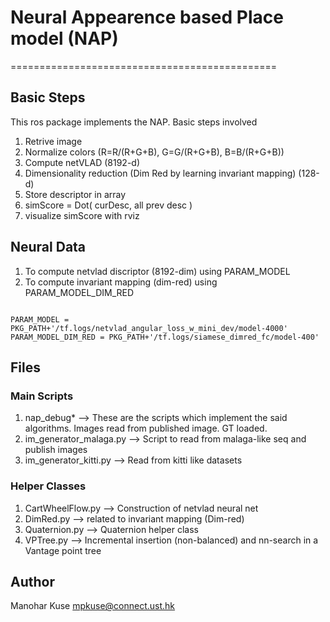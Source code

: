 # Neural Appearence based Place model (NAP)
==============================================

## Basic Steps
This ros package implements the NAP. Basic steps involved   
1. Retrive image   
2. Normalize colors (R=R/(R+G+B), G=G/(R+G+B), B=B/(R+G+B))   
3. Compute netVLAD (8192-d)    
4. Dimensionality reduction (Dim Red by learning invariant mapping) (128-d)    
5. Store descriptor in array    
6. simScore = Dot( curDesc, all prev desc )    
7. visualize simScore with rviz    

## Neural Data
1. To compute netvlad discriptor (8192-dim) using PARAM\_MODEL    
2. To compute invariant mapping (dim-red) using PARAM\_MODEL\_DIM\_RED    


<code>
PARAM_MODEL = PKG_PATH+'/tf.logs/netvlad_angular_loss_w_mini_dev/model-4000'
PARAM_MODEL_DIM_RED = PKG_PATH+'/tf.logs/siamese_dimred_fc/model-400'
</code>


## Files
### Main Scripts
1. nap\_debug\* --> These are the scripts which implement the said algorithms. Images read from published image. GT loaded.
2. im\_generator\_malaga.py --> Script to read from malaga-like seq and publish images
3. im\_generator\_kitti.py --> Read from kitti like datasets

### Helper Classes
1. CartWheelFlow.py --> Construction of netvlad neural net
2. DimRed.py --> related to invariant mapping (Dim-red)
3. Quaternion.py --> Quaternion helper class
4. VPTree.py --> Incremental insertion (non-balanced) and nn-search in a Vantage point tree

## Author
Manohar Kuse <mpkuse@connect.ust.hk>


